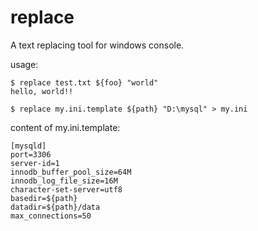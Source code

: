 # replace

A text replacing tool for windows console.

usage:

```
$ replace test.txt ${foo} "world"
hello, world!!
```

```
$ replace my.ini.template ${path} "D:\mysql" > my.ini
```

content of my.ini.template:

```
[mysqld]
port=3306
server-id=1
innodb_buffer_pool_size=64M
innodb_log_file_size=16M
character-set-server=utf8
basedir=${path}
datadir=${path}/data
max_connections=50
```